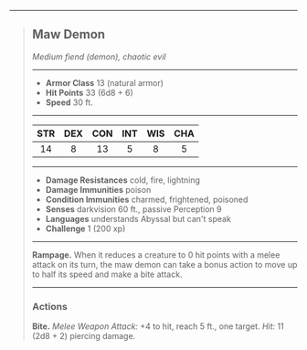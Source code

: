 ***
> ## Maw Demon
> *Medium fiend (demon), chaotic evil*
> 
> ***
> 
> - **Armor Class** 13 (natural armor)
> - **Hit Points** 33 (6d8 + 6)
> - **Speed** 30 ft.
> 
> ***
> 
> |STR|DEX|CON|INT|WIS|CHA|
> |:---:|:---:|:---:|:---:|:---:|:---:|
> |14|8|13|5|8|5|
> 
> ***
> 
> - **Damage Resistances** cold, fire, lightning
> - **Damage Immunities** poison
> - **Condition Immunities** charmed, frightened, poisoned
> - **Senses** darkvision 60 ft., passive Perception 9
> - **Languages** understands Abyssal but can't speak
> - **Challenge** 1 (200 xp)
> 
> ***
> 
> **Rampage.** When it reduces a creature to 0 hit points with a melee attack on its turn, the maw demon can take a bonus action to move up to half its speed and make a bite attack.
> 
> ***
> 
> ### Actions
> **Bite.** *Melee Weapon Attack:* +4 to hit, reach 5 ft., one target. *Hit:* 11 (2d8 + 2) piercing damage.